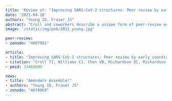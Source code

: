 ```yaml
---
title: 'Review of: "Improving SARS-CoV-2 structures: Peer review by early coordinate release.'
date: '2021-04-10'
authors: "Young ID, Fraser JS"
abstract: "Croll and coworkers describe a unique form of peer-review enabled by the early release of biomolecular structure coordinates and density maps and detail its critical role in the search for SARS-CoV-2 vaccines and treatments."
image: '/static/img/pub/2021_young.jpg'

peer-review:
- zenodo: "4697901"

article:
- title: "Improving SARS-CoV-2 structures: Peer review by early coordinate release."
- citation: "Croll TI, Williams CJ, Chen VB, Richardson DC, Richardson JS. *Biophysical Journal.* 2021."
- pmid: 33460600

news:
- title: "Amenders Assemble!"
- authors: "Young ID, Fraser JS"
- zenodo: "4678069"
---
```

